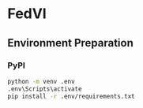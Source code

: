 # FedVI

## Environment Preparation
### PyPI
```sh
python -m venv .env
.env\Scripts\activate
pip install -r .env/requirements.txt
```